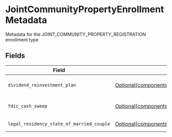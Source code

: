 # JointCommunityPropertyEnrollmentMetadata

Metadata for the JOINT_COMMUNITY_PROPERTY_REGISTRATION enrollment type


## Fields

| Field                                                                                                                                                                                                                        | Type                                                                                                                                                                                                                         | Required                                                                                                                                                                                                                     | Description                                                                                                                                                                                                                  | Example                                                                                                                                                                                                                      |
| ---------------------------------------------------------------------------------------------------------------------------------------------------------------------------------------------------------------------------- | ---------------------------------------------------------------------------------------------------------------------------------------------------------------------------------------------------------------------------- | ---------------------------------------------------------------------------------------------------------------------------------------------------------------------------------------------------------------------------- | ---------------------------------------------------------------------------------------------------------------------------------------------------------------------------------------------------------------------------- | ---------------------------------------------------------------------------------------------------------------------------------------------------------------------------------------------------------------------------- |
| `dividend_reinvestment_plan`                                                                                                                                                                                                 | [Optional[components.EnrollmentJointCommunityPropertyEnrollmentMetadataDividendReinvestmentPlan]](../../models/components/enrollmentjointcommunitypropertyenrollmentmetadatadividendreinvestmentplan.md)                     | :heavy_minus_sign:                                                                                                                                                                                                           | Option to auto-enroll in Dividend Reinvestment; defaults to DIVIDEND_REINVESTMENT_ENROLL                                                                                                                                     | DIVIDEND_REINVESTMENT_ENROLL                                                                                                                                                                                                 |
| `fdic_cash_sweep`                                                                                                                                                                                                            | [Optional[components.EnrollmentJointCommunityPropertyEnrollmentMetadataFdicCashSweep]](../../models/components/enrollmentjointcommunitypropertyenrollmentmetadatafdiccashsweep.md)                                           | :heavy_minus_sign:                                                                                                                                                                                                           | Option to auto-enroll in FDIC cash sweep; defaults to FDIC_CASH_SWEEP_ENROLL                                                                                                                                                 | FDIC_CASH_SWEEP_ENROLL                                                                                                                                                                                                       |
| `legal_residency_state_of_married_couple`                                                                                                                                                                                    | [Optional[components.EnrollmentJointCommunityPropertyEnrollmentMetadataLegalResidencyStateOfMarriedCouple]](../../models/components/enrollmentjointcommunitypropertyenrollmentmetadatalegalresidencystateofmarriedcouple.md) | :heavy_minus_sign:                                                                                                                                                                                                           | The legal residency state of a married couple                                                                                                                                                                                | TX                                                                                                                                                                                                                           |